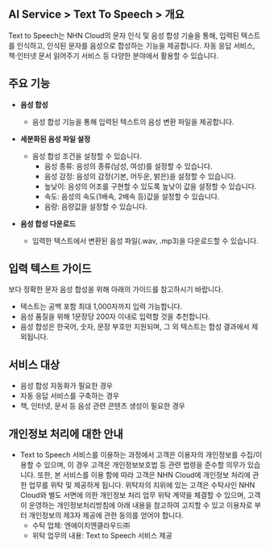 ## AI Service > Text To Speech > 개요

Text to Speech는 NHN Cloud의 문자 인식 및 음성 합성 기술을 통해, 입력된 텍스트를 인식하고, 인식된 문자를 음성으로 합성하는 기능을 제공합니다. 
자동 응답 서비스, 책·인터넷 문서 읽어주기 서비스 등 다양한 분야에서 활용할 수 있습니다.

## 주요 기능

* **음성 합성**
	* 음성 합성 기능을 통해 입력된 텍스트의 음성 변환 파일을 제공합니다.

* **세분화된 음성 파일 설정**
	* 음성 합성 조건을 설정할 수 있습니다.
		* 음성 종류: 음성의 종류(남성, 여성)를 설정할 수 있습니다.
		* 음성 감정: 음성의 감정(기본, 어두운, 밝은)을 설정할 수 있습니다.
		* 높낮이: 음성의 어조를 구현할 수 있도록 높낮이 값을 설정할 수 있습니다.
		* 속도: 음성의 속도(1배속, 2배속 등)값을 설정할 수 있습니다.
		* 음량: 음량값을 설정할 수 있습니다.

* **음성 합성 다운로드**
	* 입력한 텍스트에서 변환된 음성 파일(.wav, .mp3)을 다운로드할 수 있습니다.

## 입력 텍스트 가이드

보다 정확한 문자 음성 합성을 위해 아래의 가이드를 참고하시기 바랍니다.

* 텍스트는 공백 포함 최대 1,000자까지 입력 가능합니다.
* 음성 품질을 위해 1문장당 200자 이내로 입력할 것을 추천합니다.
* 음성 합성은 한국어, 숫자, 문장 부호만 지원되며, 그 외 텍스트는 합성 결과에서 제외됩니다.
    
## 서비스 대상
* 음성 합성 자동화가 필요한 경우
* 자동 응답 서비스를 구축하는 경우
* 책, 인터넷, 문서 등 음성 관련 콘텐츠 생성이 필요한 경우

## 개인정보 처리에 대한 안내
* Text to Speech 서비스를 이용하는 과정에서 고객은 이용자의 개인정보를 수집/이용할 수 있으며, 이 경우 고객은 개인정보보호법 등 관련 법령을 준수할 의무가 있습니다. 또한, 본 서비스를 이용 함에 따라 고객은 NHN Cloud에 개인정보 처리에 관한 업무를 위탁 및 제공하게 됩니다. 위탁자의 지위에 있는 고객은 수탁사인 NHN Cloud와 별도 서면에 의한 개인정보 처리 업무 위탁 계약을 체결할 수 있으며, 고객이 운영하는 개인정보처리방침에 아래 내용을 참고하여 고지할 수 있고 이용자로 부터 개인정보의 제3자 제공에 관한 동의를 얻어야 합니다.
    - 수탁 업체: 엔에이치엔클라우드㈜
    - 위탁 업무의 내용: Text to Speech 서비스 제공
